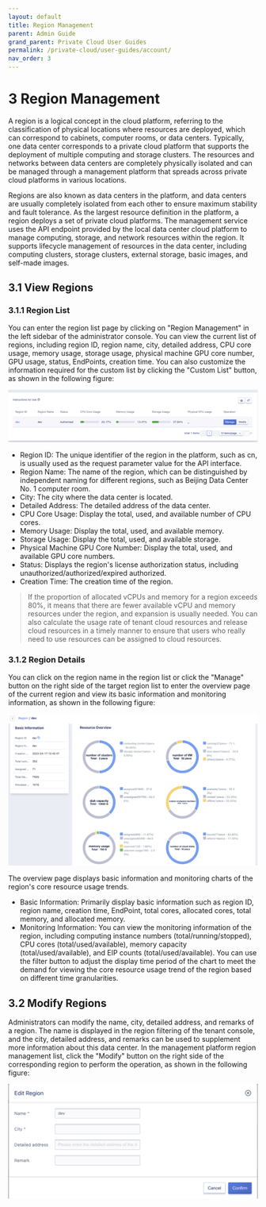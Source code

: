 ```yaml
---
layout: default
title: Region Management
parent: Admin Guide
grand_parent: Private Cloud User Guides
permalink: /private-cloud/user-guides/account/
nav_order: 3
---
```

# 3 Region Management

A region is a logical concept in the cloud platform, referring to the classification of physical locations where resources are deployed, which can correspond to cabinets, computer rooms, or data centers. Typically, one data center corresponds to a private cloud platform that supports the deployment of multiple computing and storage clusters. The resources and networks between data centers are completely physically isolated and can be managed through a management platform that spreads across private cloud platforms in various locations.

Regions are also known as data centers in the platform, and data centers are usually completely isolated from each other to ensure maximum stability and fault tolerance. As the largest resource definition in the platform, a region deploys a set of private cloud platforms. The management service uses the API endpoint provided by the local data center cloud platform to manage computing, storage, and network resources within the region. It supports lifecycle management of resources in the data center, including computing clusters, storage clusters, external storage, basic images, and self-made images.

## 3.1 View Regions

### 3.1.1 Region List

You can enter the region list page by clicking on "Region Management" in the left sidebar of the administrator console. You can view the current list of regions, including region ID, region name, city, detailed address, CPU core usage, memory usage, storage usage, physical machine GPU core number, GPU usage, status, EndPoints, creation time. You can also customize the information required for the custom list by clicking the "Custom List" button, as shown in the following figure:

![regionmanage](/assets/images/adminguide/regionmanage.png)

- Region ID: The unique identifier of the region in the platform, such as cn, is usually used as the request parameter value for the API interface.
- Region Name: The name of the region, which can be distinguished by independent naming for different regions, such as Beijing Data Center No. 1 computer room.
- City: The city where the data center is located.
- Detailed Address: The detailed address of the data center.
- CPU Core Usage: Display the total, used, and available number of CPU cores.
- Memory Usage: Display the total, used, and available memory.
- Storage Usage: Display the total, used, and available storage.
- Physical Machine GPU Core Number: Display the total, used, and available GPU core numbers.
- Status: Displays the region's license authorization status, including unauthorized/authorized/expired authorized.
- Creation Time: The creation time of the region.

> If the proportion of allocated vCPUs and memory for a region exceeds 80%, it means that there are fewer available vCPU and memory resources under the region, and expansion is usually needed. You can also calculate the usage rate of tenant cloud resources and release cloud resources in a timely manner to ensure that users who really need to use resources can be assigned to cloud resources.

### 3.1.2 Region Details

You can click on the region name in the region list or click the "Manage" button on the right side of the target region list to enter the overview page of the current region and view its basic information and monitoring information, as shown in the following figure:

![regiondetails](/assets/images/adminguide/regiondetails.png)

The overview page displays basic information and monitoring charts of the region's core resource usage trends.

* Basic Information: Primarily display basic information such as region ID, region name, creation time, EndPoint, total cores, allocated cores, total memory, and allocated memory.
* Monitoring Information: You can view the monitoring information of the region, including computing instance numbers (total/running/stopped), CPU cores (total/used/available), memory capacity (total/used/available), and EIP counts (total/used/available). You can use the filter button to adjust the display time period of the chart to meet the demand for viewing the core resource usage trend of the region based on different time granularities.

## 3.2 Modify Regions

Administrators can modify the name, city, detailed address, and remarks of a region. The name is displayed in the region filtering of the tenant console, and the city, detailed address, and remarks can be used to supplement more information about this data center. In the management platform region management list, click the "Modify" button on the right side of the corresponding region to perform the operation, as shown in the following figure:

![editregion](/assets/images/adminguide/editregion.png)

